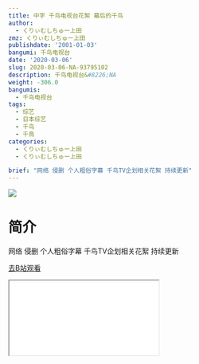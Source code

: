 ```yaml
---
title: 中字 千鸟电视台花絮 幕后的千鸟
author:
  - くりぃむしちゅー上田
zmz: くりぃむしちゅー上田
publishdate: '2001-01-03'
bangumi: 千鸟电视台
date: '2020-03-06'
slug: 2020-03-06-NA-93795102
description: 千鸟电视台&#8226;NA
weight: -306.0
bangumis:
  - 千鸟电视台
tags:
  - 综艺
  - 日本综艺
  - 千鸟
  - 千鳥
categories:
  - くりぃむしちゅー上田
  - くりぃむしちゅー上田

brief: "网络 侵删 个人粗俗字幕 千鸟TV企划相关花絮 持续更新"
---
```

![](https://raw.githubusercontent.com/tcgriffith/owaraisite/master/static/tmpimg/f98657a352ccd3b58a013b8c9b16077108b3ffda.jpg.480.jpg)
# 简介  
网络
侵删 个人粗俗字幕
千鸟TV企划相关花絮 持续更新  

[去B站观看](https://www.bilibili.com/video/av93795102/)
<div class ="resp-container"><iframe class="testiframe" src="//player.bilibili.com/player.html?aid=93795102"", scrolling="no", allowfullscreen="true" > </iframe></div> 
